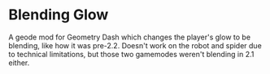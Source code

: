 # Blending Glow

A geode mod for Geometry Dash which changes the player's glow to be blending, like how it was pre-2.2. Doesn't work on the robot and spider due to technical limitations, but those two gamemodes weren't blending in 2.1 either.
